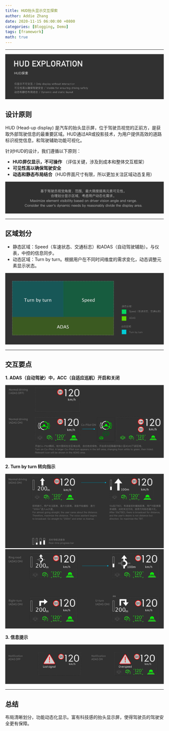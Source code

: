 ```yaml
---
title: HUD抬头显示交互探索
author: Addie Zhang
date: 2020-11-15 06:00:00 +0800
categories: [Blogging, Demo]
tags: [framework]
math: true
---
```

---
![goal](/assets/img/sample/04_hud/0_hud.png)

## 设计原则
HUD (Head-up display) 是汽车的抬头显示屏，位于驾驶员视觉的正前方，是获取外部驾驶信息的最重要区域。HUD通过AR或投影技术，为用户提供高效的道路标识视觉信息，和驾驶辅助功能可视化。

针对HUD的设计，我们遵循以下原则：
- **HUD屏仅显示，不可操作** （评估关键，涉及到成本和整体交互框架）
- **可见性高以确保驾驶安全**
- **动态和静态布局结合**（HUD界面尺寸有限，所以更加关注区域动态复用）


![goal](/assets/img/sample/04_hud/1_goals.png)

---

## 区域划分

- 静态区域：Speed（车速状态、交通标志）和ADAS（自动驾驶辅助）。与仪表，中控的信息同步。
- 动态区域：Turn by turn。根据用户在不同时间维度的需求变化，动态调整元素显示状态。

![area](/assets/img/sample/04_hud/2_area.png)

---

## 交互要点

**1. ADAS（自动驾驶）中，ACC（自适应巡航）开启和关闭**

![adas](/assets/img/sample/04_hud/3_details.png)



**2. Turn by turn 转向指示**

![acc](/assets/img/sample/04_hud/3_details2.png)
![turn](/assets/img/sample/04_hud/3_details3.png)


**3. 信息提示**

![noti](/assets/img/sample/04_hud/3_details4.png)

---
## 总结
布局清晰划分，功能动态化显示。富有科技感的抬头显示屏，使得驾驶员的驾驶安全更有保障。


